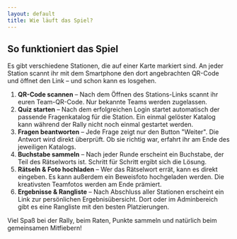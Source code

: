 ```yaml
---
layout: default
title: Wie läuft das Spiel?
---
```


## So funktioniert das Spiel

Es gibt verschiedene Stationen, die auf einer Karte markiert sind. An jeder
Station scannt ihr mit dem Smartphone den dort angebrachten QR-Code und öffnet den Link – und schon kann es losgehen.

1. **QR-Code scannen** – Nach dem Öffnen des Stations-Links scannt ihr euren Team-QR-Code. Nur bekannte Teams werden zugelassen.
2. **Quiz starten** – Nach dem erfolgreichen Login startet automatisch der passende Fragenkatalog für die Station. Ein einmal gelöster Katalog kann während der Rally nicht noch einmal gestartet werden.
3. **Fragen beantworten** – Jede Frage zeigt nur den Button "Weiter". Die Antwort wird direkt überprüft. Ob sie richtig war, erfahrt ihr am Ende des jeweiligen Katalogs.
4. **Buchstabe sammeln** – Nach jeder Runde erscheint ein Buchstabe, der Teil des Rätselworts ist. Schritt für Schritt ergibt sich die Lösung.
5. **Rätseln & Foto hochladen** – Wer das Rätselwort errät, kann es direkt eingeben. Es kann außerdem ein Beweisfoto hochgeladen werden. Die kreativsten Teamfotos werden am Ende prämiert.
6. **Ergebnisse & Rangliste** – Nach Abschluss aller Stationen erscheint ein Link zur persönlichen Ergebnisübersicht. Dort oder im Adminbereich gibt es eine Rangliste mit den besten Platzierungen.

Viel Spaß bei der Rally, beim Raten, Punkte sammeln und natürlich beim gemeinsamen Mitfiebern!

